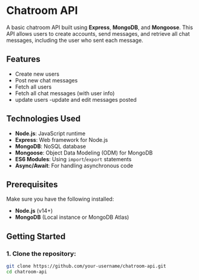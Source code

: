 # Chatroom API

A basic chatroom API built using **Express**, **MongoDB**, and **Mongoose**. This API allows users to create accounts, send messages, and retrieve all chat messages, including the user who sent each message.

## Features

- Create new users
- Post new chat messages
- Fetch all users
- Fetch all chat messages (with user info)
- update users
-update and edit messages posted 

## Technologies Used

- **Node.js**: JavaScript runtime
- **Express**: Web framework for Node.js
- **MongoDB**: NoSQL database
- **Mongoose**: Object Data Modeling (ODM) for MongoDB
- **ES6 Modules**: Using `import`/`export` statements
- **Async/Await**: For handling asynchronous code

## Prerequisites

Make sure you have the following installed:

- **Node.js** (v14+)
- **MongoDB** (Local instance or MongoDB Atlas)

## Getting Started

### 1. Clone the repository:

```bash
git clone https://github.com/your-username/chatroom-api.git
cd chatroom-api
